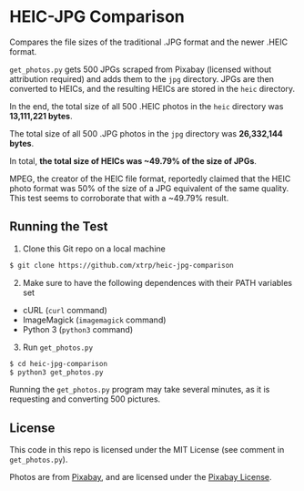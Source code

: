 # HEIC-JPG Comparison

Compares the file sizes of the traditional .JPG format and the newer .HEIC format.

`get_photos.py` gets 500 JPGs scraped from Pixabay (licensed without attribution required) and adds them to the `jpg` directory. JPGs are then converted to HEICs, and the resulting HEICs are stored in the `heic` directory.

In the end, the total size of all 500 .HEIC photos in the `heic` directory was **13,111,221 bytes**.

The total size of all 500 .JPG photos in the `jpg` directory was **26,332,144 bytes**.

In total, **the total size of HEICs was \~49.79% of the size of JPGs**.

MPEG, the creator of the HEIC file format, reportedly claimed that the HEIC photo format was 50% of the size of a JPG equivalent of the same quality. This test seems to corroborate that with a \~49.79% result.

## Running the Test

 1. Clone this Git repo on a local machine

 ```bash
 $ git clone https://github.com/xtrp/heic-jpg-comparison
 ```

 2. Make sure to have the following dependences with their PATH variables set

 - cURL (`curl` command)
 - ImageMagick (`imagemagick` command)
 - Python 3 (`python3` command)

 3. Run `get_photos.py`

 ```bash
 $ cd heic-jpg-comparison
 $ python3 get_photos.py
 ```

Running the `get_photos.py` program may take several minutes, as it is requesting and converting 500 pictures.

## License

This code in this repo is licensed under the MIT License (see comment in `get_photos.py`).

Photos are from [Pixabay](https://pixabay.com/), and are licensed under the [Pixabay License](https://pixabay.com/service/license/).